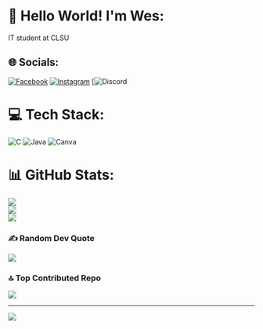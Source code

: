 # 👋 Hello World! I'm Wes:
IT student at CLSU

## 🌐 Socials:
[![Facebook](https://img.shields.io/badge/Facebook-%231877F2.svg?logo=Facebook&logoColor=white)](https://facebook.com/weslytic) [![Instagram](https://img.shields.io/badge/Instagram-%23E4405F.svg?logo=Instagram&logoColor=white)](https://instagram.com/weslytic) [![Discord](https://discord.gg/PZf9Dn9QNg) 

# 💻 Tech Stack:
![C](https://img.shields.io/badge/c-%2300599C.svg?style=for-the-badge&logo=c&logoColor=white) ![Java](https://img.shields.io/badge/java-%23ED8B00.svg?style=for-the-badge&logo=openjdk&logoColor=white) ![Canva](https://img.shields.io/badge/Canva-%2300C4CC.svg?style=for-the-badge&logo=Canva&logoColor=white)
# 📊 GitHub Stats:
![](https://github-readme-stats.vercel.app/api?username=Hoshinkun&theme=dark&hide_border=false&include_all_commits=false&count_private=false)<br/>
![](https://nirzak-streak-stats.vercel.app/?user=Hoshinkun&theme=dark&hide_border=false)<br/>
![](https://github-readme-stats.vercel.app/api/top-langs/?username=Hoshinkun&theme=dark&hide_border=false&include_all_commits=false&count_private=false&layout=compact)

### ✍️ Random Dev Quote
![](https://quotes-github-readme.vercel.app/api?type=horizontal&theme=tokyonight)

### 🔝 Top Contributed Repo
![](https://github-contributor-stats.vercel.app/api?username=Hoshinkun&limit=5&theme=tokyonight&combine_all_yearly_contributions=true)

---
[![](https://visitcount.itsvg.in/api?id=Hoshinkun&icon=0&color=0)](https://visitcount.itsvg.in)

<!-- Proudly created with GPRM ( https://gprm.itsvg.in ) -->
